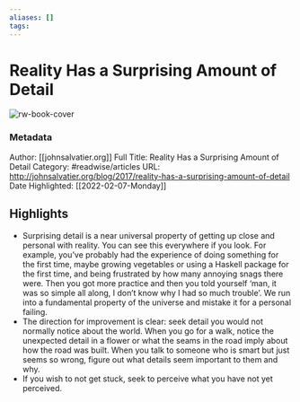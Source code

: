 ```yaml
---
aliases: []
tags:
---
```

# Reality Has a Surprising Amount of Detail

![rw-book-cover](https://readwise-assets.s3.amazonaws.com/static/images/article2.74d541386bbf.png)
### Metadata
Author: [[johnsalvatier.org]]
Full Title: Reality Has a Surprising Amount of Detail
Category: #readwise/articles
URL: http://johnsalvatier.org/blog/2017/reality-has-a-surprising-amount-of-detail
Date Highlighted: [[2022-02-07-Monday]]

## Highlights
- Surprising detail is a near universal property of getting up close and personal with reality.
  You can see this everywhere if you look. For example, you’ve probably had the experience of doing something for the first time, maybe growing vegetables or using a Haskell package for the first time, and being frustrated by how many annoying snags there were. Then you got more practice and then you told yourself ‘man, it was so simple all along, I don’t know why I had so much trouble’. We run into a fundamental property of the universe and mistake it for a personal failing.
- The direction for improvement is clear: seek detail you would not normally notice about the world. When you go for a walk, notice the unexpected detail in a flower or what the seams in the road imply about how the road was built. When you talk to someone who is smart but just seems so wrong, figure out what details seem important to them and why.
- If you wish to not get stuck, seek to perceive what you have not yet perceived.
